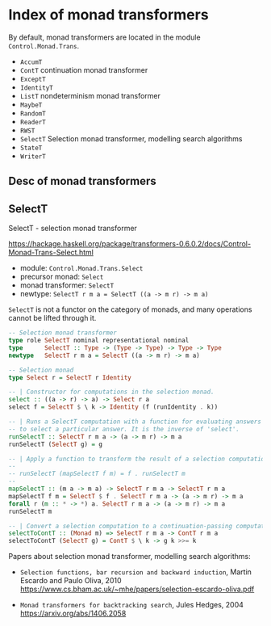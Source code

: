 # Index of monad transformers

By default, monad transformers are located in the module `Control.Monad.Trans`.

- `AccumT`    
- `ContT`     continuation monad transformer
- `ExceptT`   
- `IdentityT` 
- `ListT`     nondeterminism monad transformer
- `MaybeT`    
- `RandomT`   
- `ReaderT`   
- `RWST`      
- `SelectT`   Selection monad transformer, modelling search algorithms
- `StateT`    
- `WriterT`   


## Desc of monad transformers

## SelectT

SelectT - selection monad transformer

https://hackage.haskell.org/package/transformers-0.6.0.2/docs/Control-Monad-Trans-Select.html

- module: `Control.Monad.Trans.Select`
- precursor monad: `Select`
- monad transformer: `SelectT`
- newtype: `SelectT r m a = SelectT ((a -> m r) -> m a)`

`SelectT` is not a functor on the category of monads, and many operations cannot be lifted through it.

```hs
-- Selection monad transformer
type role SelectT nominal representational nominal
type      SelectT :: Type -> (Type -> Type) -> Type -> Type
newtype   SelectT r m a = SelectT ((a -> m r) -> m a)

-- Selection monad
type Select r = SelectT r Identity

-- | Constructor for computations in the selection monad.
select :: ((a -> r) -> a) -> Select r a
select f = SelectT $ \ k -> Identity (f (runIdentity . k))

-- | Runs a SelectT computation with a function for evaluating answers
-- to select a particular answer. It is the inverse of 'select'.
runSelectT :: SelectT r m a -> (a -> m r) -> m a
runSelectT (SelectT g) = g

-- | Apply a function to transform the result of a selection computation. This has a more restricted type than the map operations for other monad transformers because SelectT doesn:t define a functor in the category of monads.
--
-- runSelectT (mapSelectT f m) = f . runSelectT m
--
mapSelectT :: (m a -> m a) -> SelectT r m a -> SelectT r m a
mapSelectT f m = SelectT $ f . SelectT r m a -> (a -> m r) -> m a
forall r (m :: * -> *) a. SelectT r m a -> (a -> m r) -> m a
runSelectT m

-- | Convert a selection computation to a continuation-passing computation.
selectToContT :: (Monad m) => SelectT r m a -> ContT r m a
selectToContT (SelectT g) = ContT $ \ k -> g k >>= k
```


Papers about selection monad transformer, modelling search algorithms:
* `Selection functions, bar recursion and backward induction`, 
  Martin Escardo and Paulo Oliva, 2010   
  https://www.cs.bham.ac.uk/~mhe/papers/selection-escardo-oliva.pdf

* `Monad transformers for backtracking search`, Jules Hedges, 2004   
  https://arxiv.org/abs/1406.2058
